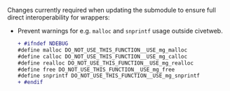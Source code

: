 Changes currently required when updating the submodule to ensure full direct interoperability for wrappers:

- Prevent warnings for e.g. `malloc` and `snprintf` usage outside civetweb.

  ```diff
  + #ifndef NDEBUG
  #define malloc DO_NOT_USE_THIS_FUNCTION__USE_mg_malloc
  #define calloc DO_NOT_USE_THIS_FUNCTION__USE_mg_calloc
  #define realloc DO_NOT_USE_THIS_FUNCTION__USE_mg_realloc
  #define free DO_NOT_USE_THIS_FUNCTION__USE_mg_free
  #define snprintf DO_NOT_USE_THIS_FUNCTION__USE_mg_snprintf
  + #endif
  ```
